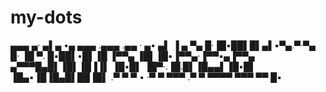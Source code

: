 # my-dots
▄▄▄   ▄· ▄▌▄ •▄ ▄▄▄ .▄▄▄      .▄▄ · ▄• ▄▌ ▐ ▄ 
▀▄ █·▐█▪██▌█▌▄▌▪▀▄.▀·▀▄ █·    ▐█ ▀. █▪██▌•█▌▐█
▐▀▀▄ ▐█▌▐█▪▐▀▀▄·▐▀▀▪▄▐▀▀▄     ▄▀▀▀█▄█▌▐█▌▐█▐▐▌
▐█•█▌ ▐█▀·.▐█.█▌▐█▄▄▌▐█•█▌    ▐█▄▪▐█▐█▄█▌██▐█▌
.▀  ▀  ▀ • ·▀  ▀ ▀▀▀ .▀  ▀     ▀▀▀▀  ▀▀▀ ▀▀ █▪

